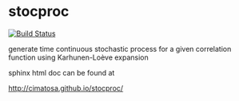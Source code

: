 stocproc
========

[![Build Status](https://travis-ci.org/cimatosa/stocproc.svg?branch=master)](https://travis-ci.org/cimatosa/stocproc)

generate time continuous stochastic process for a given correlation function using Karhunen-Loève expansion

sphinx html doc can be found at

http://cimatosa.github.io/stocproc/
